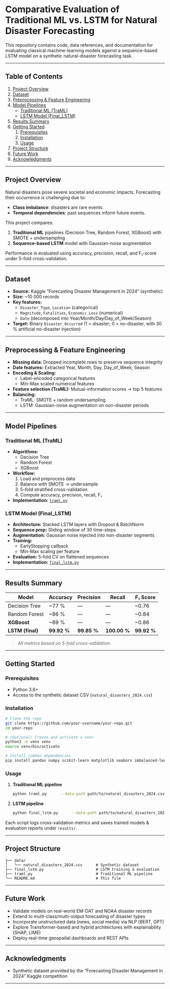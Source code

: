 
# Comparative Evaluation of Traditional ML vs. LSTM for Natural Disaster Forecasting

This repository contains code, data references, and documentation for evaluating classical machine-learning models against a sequence-based LSTM model on a synthetic natural-disaster forecasting task.

---

## Table of Contents

1. [Project Overview](#project-overview)  
2. [Dataset](#dataset)  
3. [Preprocessing & Feature Engineering](#preprocessing--feature-engineering)  
4. [Model Pipelines](#model-pipelines)  
   - [Traditional ML (TraML)](#traditional-ml-traml)  
   - [LSTM Model (Final_LSTM)](#lstm-model-final_lstm)  
5. [Results Summary](#results-summary)  
6. [Getting Started](#getting-started)  
   1. [Prerequisites](#prerequisites)  
   2. [Installation](#installation)  
   3. [Usage](#usage)  
7. [Project Structure](#project-structure)  
8. [Future Work](#future-work)  
9. [Acknowledgments](#acknowledgments)  


---

## Project Overview

Natural disasters pose severe societal and economic impacts. Forecasting their occurrence is challenging due to:

- **Class imbalance**: disasters are rare events.  
- **Temporal dependencies**: past sequences inform future events.

This project compares:

1. **Traditional ML** pipelines (Decision Tree, Random Forest, XGBoost) with SMOTE + undersampling  
2. **Sequence-based LSTM** model with Gaussian-noise augmentation  

Performance is evaluated using accuracy, precision, recall, and F₁-score under 5-fold cross-validation.

---

## Dataset

- **Source:** Kaggle “Forecasting Disaster Management in 2024” (synthetic)  
- **Size:** ~10 000 records  
- **Key features:**  
  - `Disaster_Type`, `Location` (categorical)  
  - `Magnitude`, `Fatalities`, `Economic_Loss` (numerical)  
  - `Date` (decomposed into Year/Month/Day/Day_of_Week/Season)  
- **Target:** Binary `Disaster_Occurred` (1 = disaster; 0 = no-disaster, with 30 % artificial no-disaster injection)

---

## Preprocessing & Feature Engineering

- **Missing data:** Dropped incomplete rows to preserve sequence integrity  
- **Date features:** Extracted Year, Month, Day, Day_of_Week, Season  
- **Encoding & Scaling:**  
  - Label-encoded categorical features  
  - Min-Max scaled numerical features  
- **Feature selection (TraML):** Mutual-information scores → top 5 features  
- **Balancing:**  
  - TraML: SMOTE + random undersampling  
  - LSTM: Gaussian-noise augmentation on non-disaster periods  

---

## Model Pipelines

### Traditional ML (TraML)

- **Algorithms:**  
  - Decision Tree  
  - Random Forest  
  - XGBoost  
- **Workflow:**  
  1. Load and preprocess data  
  2. Balance with SMOTE → undersample  
  3. 5-fold stratified cross-validation  
  4. Compute accuracy, precision, recall, F₁  
- **Implementation:** [`traml.py`](traml.py)

### LSTM Model (Final_LSTM)

- **Architecture:** Stacked LSTM layers with Dropout & BatchNorm  
- **Sequence prep:** Sliding window of 30 time-steps  
- **Augmentation:** Gaussian noise injected into non-disaster segments  
- **Training:**  
  - EarlyStopping callback  
  - Min-Max scaling per feature  
- **Evaluation:** 5-fold CV on flattened sequences  
- **Implementation:** [`final_lstm.py`](final_lstm.py)

---

## Results Summary

| Model              | Accuracy   | Precision   | Recall      | F₁ Score   |
| ------------------ | ---------- | ----------- | ----------- | ---------- |
| Decision Tree      | ~77 %      | —           | —           | ~0.76      |
| Random Forest      | ~86 %      | —           | —           | ~0.84      |
| **XGBoost**        | ~89 %      | —           | —           | ~0.86      |
| **LSTM (final)**   | **99.92 %**| **99.85 %** | **100.00 %**| **99.92 %**|

> *All metrics based on 5-fold cross-validation.*  

---

## Getting Started

### Prerequisites

- Python 3.8+  
- Access to the synthetic dataset CSV (`natural_disasters_2024.csv`)

### Installation

```bash
# Clone the repo
git clone https://github.com/your-username/your-repo.git
cd your-repo

# (Optional) Create and activate a venv
python3 -m venv venv
source venv/bin/activate

# Install common dependencies
pip install pandas numpy scikit-learn matplotlib seaborn imbalanced-learn xgboost tensorflow
```

### Usage

1. **Traditional ML pipeline**  
   ```bash
   python traml.py      --data-path path/to/natural_disasters_2024.csv      --output-dir results/traml
   ```
2. **LSTM pipeline**  
   ```bash
   python final_lstm.py      --data-path path/to/natural_disasters_2024.csv      --sequence-length 30      --output-dir results/lstm
   ```

Each script logs cross-validation metrics and saves trained models & evaluation reports under `results/`.

---

## Project Structure

```
├── data/
│   └── natural_disasters_2024.csv      # Synthetic dataset
├── final_lstm.py                       # LSTM training & evaluation
├── traml.py                            # Traditional ML pipeline
└── README.md                           # This file
```

---

## Future Work

- Validate models on real-world EM-DAT and NOAA disaster records  
- Extend to multi-class/multi-output forecasting of disaster types  
- Incorporate unstructured data (news, social media) via NLP (BERT, GPT)  
- Explore Transformer-based and hybrid architectures with explainability (SHAP, LIME)  
- Deploy real-time geospatial dashboards and REST APIs  

---

## Acknowledgments

- Synthetic dataset provided by the “Forecasting Disaster Management in 2024” Kaggle competition   

---
